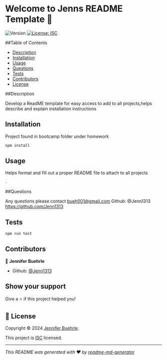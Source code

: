 # Welcome to Jenns README Template 👋
![Version](https://img.shields.io/badge/version-1.0.0-blue.svg?cacheSeconds=2592000)
[![License: ISC](https://img.shields.io/badge/License-ISC-yellow.svg)](https://img.shields.io/badge/just%20the%20message-8A2BE2)


##Table of Contents
- [Description](#description)
- [Installation](#Installation)
- [Usage](#Usage)
- [Questions](#Questions)
- [Tests](#Tests)
- [Contributors](#Contributors)
- [License](#License)


##Description

 Develop a ReadME template for easy access to add to all projects,helps describe and explain installation instructions

## Installation

 Project found in bootcamp folder under homework

```sh
npm install
```

## Usage

 Helps format and fill out a proper README file to attach to all projects
```sh
. 
```
##Questions

 Any questions please contact bueh001@gmail.com
 Github: @Jenn1313 https://github.com/Jenn1313


## Tests

```sh
npm run test
```

## Contributors

👤 **Jennifer Buehrle**

* Github: [@Jenn1313](https://github.com/Jenn1313)

## Show your support

Give a ⭐️ if this project helped you!


## 📝 License

Copyright © 2024 [Jennifer Buehrle](https://github.com/Jenn1313).

This project is [ISC](https://img.shields.io/badge/just%20the%20message-8A2BE2) licensed.

***
_This README was generated with ❤️ by [readme-md-generator](https://github.com/kefranabg/readme-md-generator)_
